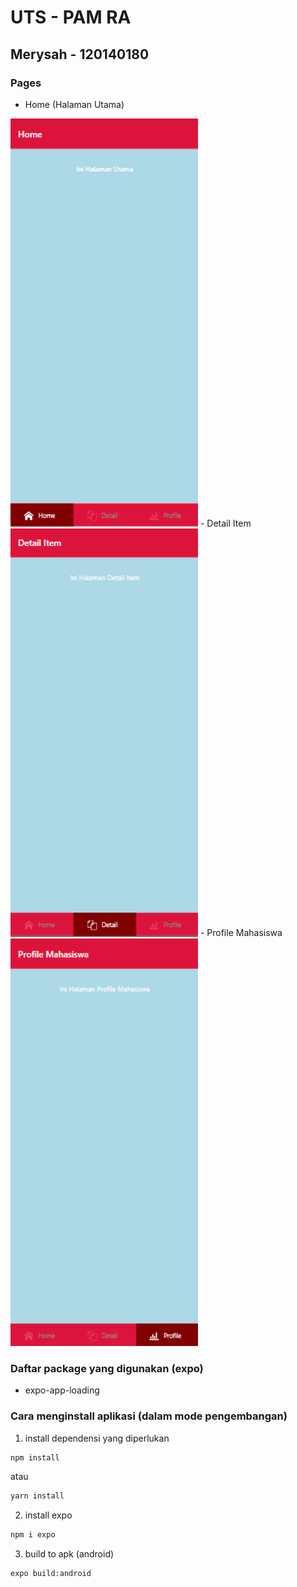 # UTS - PAM RA
## Merysah - 120140180

### Pages
- Home (Halaman Utama)
<img src="assets/home.png" width="300px">
- Detail Item
<img src="assets/detail.png" width="300px">
- Profile Mahasiswa
<img src="assets/profile.png" width="300px">

### Daftar package yang digunakan (expo)
- expo-app-loading

### Cara menginstall aplikasi (dalam mode pengembangan)

1. install dependensi yang diperlukan
```sh 
npm install
```
atau
```sh 
yarn install
```
2. install expo
```sh 
npm i expo
```
3. build to apk (android)
```sh 
expo build:android
```
